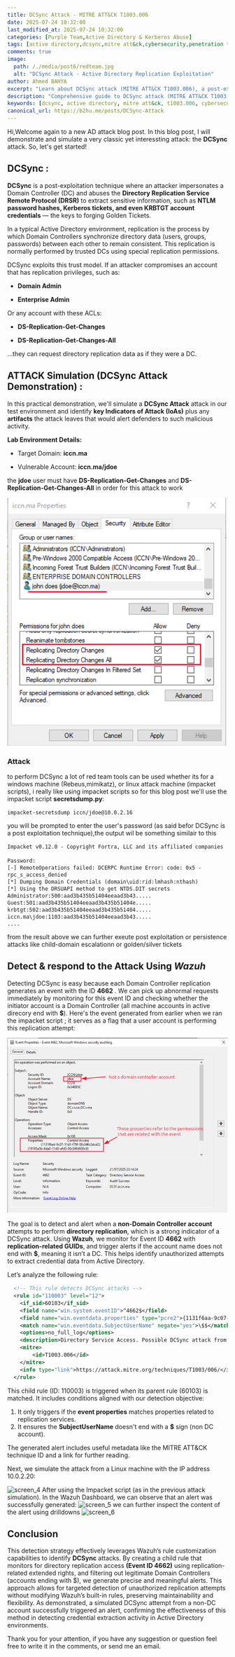 ```yaml
---
title: DCSync Attack - MITRE ATT&CK T1003.006
date: 2025-07-24 10:32:00 
last_modified_at: 2025-07-24 10:32:00
categories: [Purple Team,Active Directory & Kerberos Abuse]
tags: [active directory,dcsync,mitre att&ck,cybersecurity,penetration testing,purple team,domain controller,ntlm hashes]     # TAG names should always be lowercase
comments: true
image:
  path: /./media/post6/redteam.jpg
  alt: "DCSync Attack - Active Directory Replication Exploitation"
author: Ahmed BAHYA
excerpt: "Learn about DCSync attack (MITRE ATT&CK T1003.006), a post-exploitation technique to extract NTLM hashes and Kerberos tickets from Active Directory. Complete demonstration with Wazuh detection."
description: "Comprehensive guide to DCSync attack (MITRE ATT&CK T1003.006). Learn how attackers abuse Directory Replication Service to extract NTLM hashes, Kerberos tickets, and KRBTGT credentials from Active Directory with detection using Wazuh EDR."
keywords: [dcsync, active directory, mitre att&ck, t1003.006, cybersecurity, penetration testing, purple team, domain controller, ntlm hashes, kerberos tickets, krbtgt, wazuh, siem, detection, drsr protocol]
canonical_url: https://b2hu.me/posts/DCSync-Attack
---
```

Hi,Welcome again to a new AD attack blog post. In this blog post, I will demonstrate and simulate a very classic yet interessting attack: the **DCSync** attack. So, let's get started!

## DCSync :
**DCSync** is a post-exploitation technique where an attacker impersonates a Domain Controller (DC) and abuses the **Directory Replication Service Remote Protocol (DRSR)** to extract sensitive information, such as **NTLM password hashes, Kerberos tickets, and even KRBTGT account credentials** — the keys to forging Golden Tickets.

In a typical Active Directory environment, replication is the process by which Domain Controllers synchronize directory data (users, groups, passwords) between each other to remain consistent. This replication is normally performed by trusted DCs using special replication permissions.

DCSync exploits this trust model. If an attacker compromises an account that has replication privileges, such as:

- **Domain Admin**

- **Enterprise Admin**

Or any account with these ACLs:

- **DS-Replication-Get-Changes**

- **DS-Replication-Get-Changes-All**

…they can request directory replication data as if they were a DC.
## ATTACK Simulation (DCSync Attack Demonstration) :
In this practical demonstration, we'll simulate a **DCSync Attack** attack in our test environment and identify **key Indicators of Attack (IoAs)** plus any **artifacts** the attack leaves that would alert defenders to such malicious activity.

**Lab Environment Details:**

- Target Domain: **iccn.ma**

- Vulnerable Account: **iccn.ma/jdoe** 

the **jdoe** user must have **DS-Replication-Get-Changes** and **DS-Replication-Get-Changes-All** in order for this attack to work

![screen_2](/./media/post6/jdoe_drsr.png)

### Attack
to perform DCSync a lot of red team tools can be used whether its for a windows machine (Rebeus,mimikatz), or linux attack machine (impacket scripts), i really like using impacket scripts so for this blog post we'll use the impacket script **secretsdump.py**:
```shell
impacket-secretsdump iccn/jdoe@10.0.2.16
```
you will be prompted to enter the user's password (as said befor DCSync is a post exploitation technique),the output wil be something similair to this
```shell
Impacket v0.12.0 - Copyright Fortra, LLC and its affiliated companies 

Password:
[-] RemoteOperations failed: DCERPC Runtime Error: code: 0x5 - rpc_s_access_denied 
[*] Dumping Domain Credentials (domain\uid:rid:lmhash:nthash)
[*] Using the DRSUAPI method to get NTDS.DIT secrets
Administrator:500:aad3b435b51404eeaad3b43.....
Guest:501:aad3b435b51404eeaad3b435b51404e.....
krbtgt:502:aad3b435b51404eeaad3b435b51404.....
iccn.ma\jdoe:1103:aad3b435b51404eeaad3b43.....
....
```
from the result above we can further exeute post exploitation or persistence attacks like child-domain escalationn or golden/silver tickets
## Detect & respond to the Attack Using _Wazuh_

Detecting DCSync is easy because each Domain Controller replication generates an event
with the ID **4662** . We can pick up abnormal requests immediately by monitoring for this
event ID and checking whether the initiator account is a Domain Controller (all machine accounts in active direcory end with **$**). Here's the event
generated from earlier when we ran the impacket script ; it serves as a flag that a user account is
performing this replication attempt:

![screen_3](/./media/post6/event.png)

The goal is to detect and alert when a **non-Domain Controller account** attempts to perform **directory replication**, which is a strong indicator of a DCSync attack. Using **Wazuh**, we monitor for Event ID **4662** with **replication-related GUIDs**, and trigger alerts if the account name does not end with **$**, meaning it isn’t a DC. This helps identify unauthorized attempts to extract credential data from Active Directory.

Let’s analyze the following rule:

```xml
  <!-- This rule detects DCSync attacks -->
  <rule id="110003" level="12">
    <if_sid>60103</if_sid>
    <field name="win.system.eventID">^4662$</field>
    <field name="win.eventdata.properties" type="pcre2">{1131f6aa-9c07-11d1-f79f-00c04fc2dcd2}|{19195a5b-6da0-11d0-afd3-00c04fd930c9}</field>
    <match name="win.eventdata.SubjectUserName" negate="yes">\$$</match>    
    <options>no_full_log</options>
    <description>Directory Service Access. Possible DCSync attack from Username: $(win.eventdata.SubjectUserName)</description>
    <mitre>
        <id>T1003.006</id>
    </mitre>
    <info type="link">https://attack.mitre.org/techniques/T1003/006/</info>
  </rule>
````
This child rule (ID: 110003) is triggered when its parent rule (60103) is matched. It includes conditions aligned with our detection objective:

1. It only triggers if the **event properties** matches properties related to replication services.
2. It ensures the **SubjectUserName** doesn't end with a **$** sign (non DC account).

The generated alert includes useful metadata like the MITRE ATT&CK technique ID and a link for further reading.

Next, we simulate the attack from a Linux machine with the IP address 10.0.2.20:

![screen_4](/./media/post5/ifconfig.png)
After using the Impacket script (as in the previous attack simulation). In the Wazuh Dashboard, we can observe that an alert was successfully generated:
![screen_5](/./media/post6/alert.png)
we can further inspect the content of the alert using drilldowns 
![screen_6](/./media/post6/alert_dd.png)

## Conclusion
This detection strategy effectively leverages Wazuh’s rule customization capabilities to identify **DCSync** attacks. By creating a child rule that monitors for directory replication access **(Event ID 4662)** using replication-related extended rights, and filtering out legitimate Domain Controllers (accounts ending with $), we generate precise and meaningful alerts. This approach allows for targeted detection of unauthorized replication attempts without modifying Wazuh’s built-in rules, preserving maintainability and flexibility. As demonstrated, a simulated DCSync attempt from a non-DC account successfully triggered an alert, confirming the effectiveness of this method in detecting credential extraction activity in Active Directory environments.

Thank you for your attention, if you have any suggestion or question feel free to write it in the comments, or send me an email.

